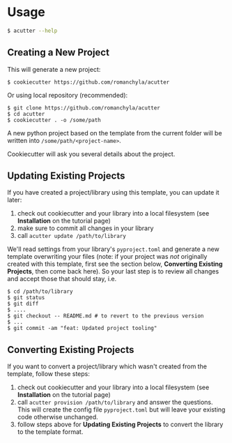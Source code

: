 # Usage

```bash
$ acutter --help
```


## Creating a New Project

This will generate a new project:

```shell
$ cookiecutter https://github.com/romanchyla/acutter
```

Or using local repository (recommended):

```
$ git clone https://github.com/romanchyla/acutter
$ cd acutter
$ cookiecutter . -o /some/path
```

A new python project based on the template from the current folder will be written into `/some/path/<project-name>`.

Cookiecutter will ask you several details about the project.


## Updating Existing Projects

If you have created a project/library using this template, you can update it later:

1. check out cookiecutter and your library into a local filesystem (see **Installation** on the tutorial page)
1. make sure to commit all changes in your library
1. call `acutter update /path/to/library`

We'll read settings from your library's `pyproject.toml` and generate a new template overwriting your files (note: if your project was *not* originally created with this template, first see the section below, **Converting Existing Projects**, then come back here). So your last step is to review all changes and accept those that should stay, i.e.

```shell
$ cd /path/to/library
$ git status
$ git diff
$ ....
$ git checkout -- README.md # to revert to the previous version
$ ...
$ git commit -am "feat: Updated project tooling"
```

## Converting Existing Projects

If you want to convert a project/library which wasn't created from the template, follow these steps:

1. check out cookiecutter and your library into a local filesystem (see **Installation** on the tutorial page)
1. call `acutter provision /path/to/library` and answer the questions. This will create the config file `pyproject.toml` but will leave your existing code otherwise unchanged.
1. follow steps above for **Updating Existing Projects** to convert the library to the template format.
